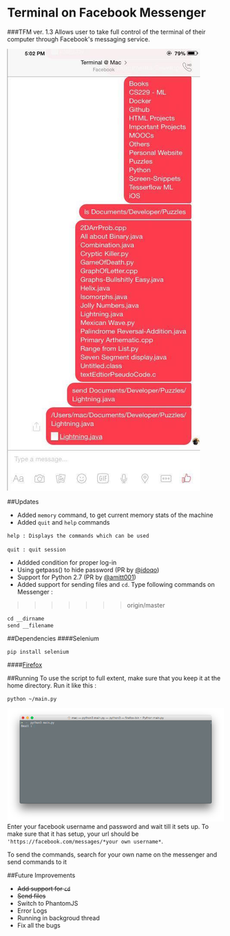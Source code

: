 # Terminal on Facebook Messenger 
###TFM ver. 1.3
Allows user to take full control of the terminal of their computer through Facebook's messaging service.


![Photo](Screenshots/Photo1.jpg)

##Updates

 - Added ```memory``` command, to get current memory stats of the machine
 - Added ```quit``` and ```help``` commands

 ```
 help : Displays the commands which can be used
      
 quit : quit session
 ```
 - Addded condition for proper log-in
 - Using getpass() to hide password (PR by [@idoqo](https://github.com/idoqo))
 - Support for Python 2.7 (PR by [@amitt001](https://github.com/amitt001))
 - Added support for sending files and ```cd```. Type following commands on Messenger :
>>>>>>> origin/master

```
cd __dirname
send __filename
```

##Dependencies 
####Selenium
```
pip install selenium
```
####[Firefox](https://www.mozilla.org/en-GB/firefox/new/)

##Running
To use the script to full extent, make sure that you keep it at the home directory.
Run it like this :
```
python ~/main.py
```
![Screenshot](Screenshots/Screenshot1.png)
Enter your facebook username and password and wait till it sets up. To make sure that it has setup, your url should be ```'https://facebook.com/messages/*your own username*```.

To send the commands, search for your own name on the messenger and send commands to it

##Future Improvements
- ~~Add support for ```cd```~~
- ~~Send files~~
- Switch to PhantomJS
- Error Logs
- Running in backgroud thread
- Fix all the bugs
